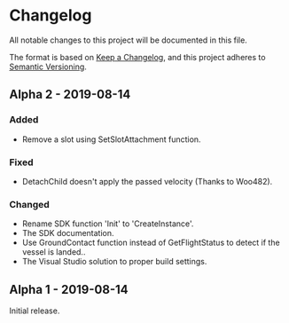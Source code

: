 # Changelog
All notable changes to this project will be documented in this file.

The format is based on [Keep a Changelog](https://keepachangelog.com/en/1.0.0/),
and this project adheres to [Semantic Versioning](https://semver.org/spec/v2.0.0.html).

## Alpha 2 - 2019-08-14
### Added
- Remove a slot using SetSlotAttachment function.
### Fixed
- DetachChild doesn't apply the passed velocity (Thanks to Woo482).
### Changed
- Rename SDK function 'Init' to 'CreateInstance'.
- The SDK documentation.
- Use GroundContact function instead of GetFlightStatus to detect if the vessel is landed..
- The Visual Studio solution to proper build settings.

## Alpha 1 - 2019-08-14
Initial release.